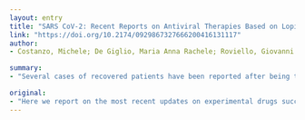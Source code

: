 ```yaml
---
layout: entry
title: "SARS CoV-2: Recent Reports on Antiviral Therapies Based on Lopinavir/Ritonavir, Darunavir/Umifenovir, Hydroxychloroquine, Remdesivir, Favipiravir and Other Drugs for the Treatment of the New Coronavirus"
link: "https://doi.org/10.2174/0929867327666200416131117"
author:
- Costanzo, Michele; De Giglio, Maria Anna Rachele; Roviello, Giovanni Nicola

summary:
- "Several cases of recovered patients have been reported after being treated with lopinavir/ritonavir in combination with the anti-flu drug oseltamivir. Antimalarial chloroquine, favipiravir, co-administered darunavir and umifenovir were also recently recorded as having anti-SARS CoV-2 effects."

original:
- "Here we report on the most recent updates on experimental drugs successfully employed in the treatment of the disease caused by SARS CoV-2 coronavirus, also referred to as COVID-19 (COronaVIrus Disease 19). In particular, several cases of recovered patients have been reported after being treated with lopinavir/ritonavir (which is widely used to treat human immunodeficiency virus (HIV) infection) in combination with the anti-flu drug oseltamivir. In addition, remdesivir, which has been previously administered to Ebola virus patients, has also proven effective in the U.S. against coronavirus, while antimalarial chloroquine and hydroxychloroquine, favipiravir and co-administered darunavir and umifenovir (in patient therapies) were also recently recorded as having anti-SARS CoV-2 effects. Since the recoveries/deaths ratio in the last weeks significantly increased, especially in China, it is clear that the experimental antiviral therapy, together with the availability of intensive care unit beds in hospitals and rigorous government control measures, all play an important role in dealing with this virus. This also stresses the urgent need for the scientific community to devote its efforts to find other more specific antiviral strategies."
---
```


